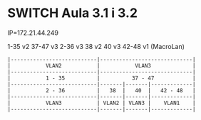 # SWITCH Aula 3.1 i 3.2

IP=172.21.44.249

1-35 v2
37-47 v3
2-36 v3
38 v2
40 v3
42-48 v1 (MacroLan)


    |---------------------------|-----------------------------|
    |           VLAN2           |           VLAN3             |
    |---------------------------|-----------------------------|
    |           1 - 35          |          37 - 47            |
    |---------------------------|-------|-------|-------------|
    |           2 - 36          |   38  |   40  |   42 - 48   |
    |---------------------------|-------|-------|-------------|
    |           VLAN3           | VLAN2 | VLAN3 |    VLAN1    |
    |---------------------------|-------|-------|-------------|
